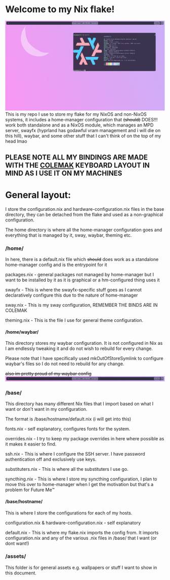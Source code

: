 # Welcome to my Nix flake!
![](/assets/desktop.png)
This is my repo I use to store my flake for my NixOS and non-NixOS systems, it includes a home-manager configuration that ~~(should)~~ DOES!!! work both standalone and as a NixOS module, which manages an MPD server, swayfx (hyprland has godawful vram management and i will die on this hill), waybar, and some other stuff that I can't think of on the top of my head lmao

## PLEASE NOTE ALL MY BINDINGS ARE MADE WITH THE [COLEMAK](https://colemak.org) KEYBOARD LAYOUT IN MIND AS I USE IT ON MY MACHINES

# General layout:
I store the configuration.nix and hardware-configuration.nix files in the base directory, they can be detached from the flake and used as a non-graphical configuration.

The home directory is where all the home-manager configuration goes and everything that is managed by it, sway, waybar, theming etc.

### /home/
In here, there is a default.nix file which ~~should~~ does work as a standalone home-manager config and is the entrypoint for it

packages.nix - general packages not managed by home-manager but I want to be installed by it as it is graphical or a hm-configured thing uses it

swayfx - This is where the swayfx-specific stuff goes as I cannot declaratively configure this due to the nature of home-manager

sway.nix - This is my sway configuration, REMEMBER THE BINDS ARE IN COLEMAK

theming.nix - This is the file I use for general theme configuration.

#### /home/waybar/
This directory stores my waybar configuration. It is not configured in Nix as I am endlessly tweaking it and do not wish to rebuild for every change.

Please note that I have specifically used mkOutOfStoreSymlink to configure waybar's files so I do not need to rebuild for any change.

~~also im pretty proud of my waybar config~~
![](/assets/waybar.gif)

### /base/
This directory has many different Nix files that I import based on what I want or don't want in my configuration.

The format is /base/hostname/default.nix (i will get into this)

fonts.nix - self explanatory, configures fonts for the system.

overrides.nix - I try to keep my package overrides in here where possible as it makes it easier to find.

ssh.nix - This is where I configure the SSH server. I have password authentication off and exclusively use keys.

substituters.nix - This is where all the substituters I use go.

syncthing.nix - This is where I store my syncthing configuration, I plan to move this over to home-manager when I get the motivation but that's a problem for Future Me&trade;

#### /base/hostname/
This is where I store the configurations for each of my hosts.

configuration.nix & hardware-configuration.nix - self explanatory

default.nix - This is where my flake.nix imports the config from. It imports configuration.nix and any of the various .nix files in /base/ that I want (or dont want!)

### /assets/
This folder is for general assets e.g. wallpapers or stuff I want to show in this document.
